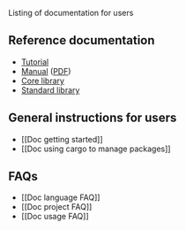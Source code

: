 Listing of documentation for users

## Reference documentation

* [Tutorial](http://doc.rust-lang.org/doc/tutorial.html)
* [Manual](http://doc.rust-lang.org/doc/rust.html) ([PDF](http://doc.rust-lang.org/doc/rust.pdf))
* [Core library](http://doc.rust-lang.org/doc/core/index.html)
* [Standard library](http://doc.rust-lang.org/doc/std/index.html)

## General instructions for users

* [[Doc getting started]]
* [[Doc using cargo to manage packages]]

## FAQs

* [[Doc language FAQ]]
* [[Doc project FAQ]]
* [[Doc usage FAQ]]
